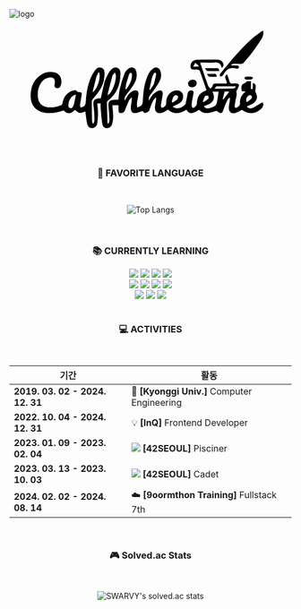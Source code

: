 ![logo](https://github.com/SWARVY/SWARVY/assets/53262430/0bd5894d-3a46-40c3-b9fd-3d60777f5f41)<svg xmlns="http://www.w3.org/2000/svg" xml:space="preserve" viewBox="0 0 590 284">
  <path d="M199.18 131.044c2.615-5.543 5.14-11.13 7.893-16.603.958-1.906 2.376-3.615 3.765-5.261 3.712-4.397 8.188-7.987 14.221-6.078 6.044 1.911 7.3 7.637 7.188 13.062-.457 22.153-7.456 41.402-25.718 55.372-1.09.834-2.582 2.178-2.565 3.264.22 14.448.663 28.893 1.118 43.337.017.515.723 1.01 1.882 2.527.935-3.096 2.259-5.358 2.174-7.566-.352-9.127-.719-18.288-1.855-27.339-1.424-11.344 1.378-15.2 12.65-15.675 2.642-.11 5.28-.296 7.958-.45 1.052-8.252 1.338-16.329 3.24-24.006a252.51 252.51 0 0 1 10.112-31.667c1.513-3.845 5.242-7.401 8.843-9.715 6.353-4.08 13.188-.939 15.127 6.412 2.336 8.855.478 17.44-3.986 25.015-4.79 8.125-10.448 15.805-16.356 23.177-3.038 3.791-4.834 7.35-3.673 12.932 2.059-3.512 3.693-6.596 5.604-9.496 3.542-5.376 7.687-10.068 14.428-11.493 5.605-1.185 9.134 1.24 8.621 6.918-.596 6.6-2.385 13.085-3.195 19.676-.355 2.899.431 5.937.699 8.912 2.79-1.323 6.134-2.086 8.208-4.135 1.856-1.832 3.126-5.04 3.258-7.711 1.014-20.556 2.898-40.948 12.544-59.576 2.18-4.21 5.886-8.17 9.852-10.784 5.718-3.77 12.052-.884 14.445 5.56 3.012 8.111 1.412 16.237-2.508 23.15-5.537 9.765-12.358 18.846-19.135 27.839-2.589 3.434-2.8 6.578-2.42 11.372 2.958-4.734 4.76-8.995 7.77-12.076 3.48-3.561 7.664-6.942 12.196-8.84 5.702-2.389 9.524.919 8.927 7.171-.568 5.942-1.988 11.8-2.957 17.706-.376 2.295-.798 4.63-.75 6.936.079 3.716 2.14 4.962 5.226 3.034 3.365-2.103 6.124-4.362 5.867-9.41-.594-11.625 6.06-21.687 15.515-24.905 7.889-2.685 14.965-.85 18.22 4.725 3.515 6.017 1.575 15.615-4.866 20.132-4.39 3.079-9.58 5.015-15.708 8.118 3.22 1.271 5.75 2.983 8.394 3.178 7.26.535 13.157-2.997 18.291-7.737.91-.839.939-2.705 1.228-4.127 1.36-6.672 2.634-13.362 4.008-20.032.69-3.354 2.891-5.093 6.26-5.48 4.278-.493 6.407 1.364 5.761 5.698-.906 6.082-2.353 12.08-3.33 18.154-.47 2.932-.742 5.985-.475 8.926.316 3.476 2.794 4.9 5.572 2.688 2.246-1.788 5.004-4.625 5.126-7.116.799-16.2 5.444-23.116 20.227-28.632-4.544-13.3-8.989-26.626-13.76-39.834-.525-1.453-2.819-2.938-4.468-3.174-3.43-.489-7.019.157-10.46-.29-1.56-.202-3.89-1.647-4.228-2.954-2.442-9.446 3.692-17.487 13.332-17.598 14.163-.161 28.33-.157 42.495-.103 6.429.025 11.934 4.378 12.67 10.533.234 1.955-1.681 4.167-2.657 6.36-1.049-.604-1.529-.722-1.57-.928-1.74-8.564-7.214-10.628-15.37-10.044-9.406.673-18.9.156-29.224.156 1.95 5.882 3.61 11.003 5.346 16.097 3.81 11.172 7.525 22.38 11.617 33.448.716 1.936 3.084 3.26 4.689 4.867 1.55-1.926 4.095-3.693 4.432-5.81.623-3.916 2.321-4.948 5.953-4.862 7.82.183 15.647.056 23.56.056 1.326-6.41-8.33-12.722.57-19.241 1.741 4.875 3.635 9.468 4.995 14.215 1.072 3.742 2.746 5.72 6.965 5.096 2.61-.385 5.324-.013 7.989-.083 4.04-.107 5.748 1.972 4.524 5.635-1.222 3.653-3.183 7.06-5.213 11.419 2.619 6.011-.95 12.832-1.764 19.814-.403 3.456-1.399 6.876-1.482 10.328-.082 3.341 2.125 4.535 5.044 2.868 3.495-1.997 6.25-4.255 6.005-9.291-.465-9.515 3.454-17.395 11.753-23.602-3.731-.814-8.355 1.217-8.641-4.697-.406-8.405.708-10.792 6.76-13.17 1.591-.626 2.79-2.249 5.083-4.184h7.96v16.564c5.392.864 3.517-2.924 3.739-4.944.268-2.44.064-4.932.064-7.626 4.23.698 6.517 2.632 6.244 6.71-.23 3.419-.727 6.82-.974 10.238-.06.833.218 1.81.647 2.54 5.293 9.001 3.164 18.23-5.856 23.51-3.822 2.237-8.1 3.695-12.579 5.689 3.096 4.299 7.694 5.343 11.829 3.567 5.82-2.498 11.036-6.395 16.535-9.653 1.471-.872 3.03-1.598 4.548-2.391.648 1.746 2.096 3.665 1.764 5.2-.564 2.602-1.725 5.477-3.55 7.339-12.172 12.41-27.19 13.334-41.21 3.244-4.532 2.234-8.607 5.012-13.11 6.299-9.168 2.62-14.722-2.007-14.288-11.55.203-4.463 1.297-8.88 1.876-13.333.267-2.052.266-4.14.386-6.21l-1.287-.669c-1.65 2.1-3.786 3.978-4.857 6.34-2.737 6.037-5.109 12.248-7.407 18.47-1.208 3.272-1.643 7.688-6.109 7.212-2.85-.304-5.454-2.92-8.344-4.602-5.365 1.441-11.719 3.865-18.276 4.713-7.021.908-13.428-1.735-17.892-6.626-4.894 2.344-9.269 5.286-14.082 6.52-5.5 1.411-9.92-1.58-12.71-6.782-13.133 8.428-25.96 10.854-38.581-.27-3.377 2.029-6.668 4.758-10.452 6.14-11.386 4.156-18.125-1.403-16.63-13.397.473-3.79 1.398-7.523 1.989-11.302.295-1.89.306-3.823.445-5.736l-1.485-.77c-1.967 2.638-4.385 5.056-5.8 7.963-2.241 4.61-3.813 9.545-5.666 14.343-.778 2.012-1.006 4.67-2.451 5.89-2.25 1.902-5.271 3.674-8.071 3.854-1.714.11-3.626-2.858-5.202-4.229-4.087 1.377-8.762 3.755-13.666 4.408-6.698.892-10.57-2.702-10.66-9.464-.067-5.102 1.052-10.218 1.616-15.331.244-2.218.42-4.444.627-6.666l-1.33-.695c-1.606 1.93-3.662 3.64-4.727 5.831-2.46 5.064-4.47 10.348-6.598 15.57-.814 1.997-1.26 4.16-2.205 6.086-1.849 3.765-5.322 5.148-9.166 4.642-3.974-.524-3.769-4.139-3.918-7.09-.16-3.131-.036-6.277-.036-9.36h-12.836c.618 8.041 1.591 15.78 1.672 23.53.053 5.078-.772 10.268-1.968 15.224-1.044 4.324-3.792 7.873-8.538 8.912-6.061 1.326-11.095-1.528-12.277-8.667-1.838-11.102-2.455-22.411-3.457-33.645-.263-2.95-.04-5.944-.04-9.145h-6.939c.575 7.017 1.577 13.757 1.557 20.494-.022 7.259-.519 14.597-1.738 21.742-.765 4.483-3.79 8.238-8.799 9.24-6.044 1.207-10.618-1.73-12.251-8.86-1.626-7.098-2.256-14.425-3.277-21.658-.203-1.44-.2-2.908-.261-3.88-4.16 1.093-8.362 3.4-12.138 2.839-3.525-.525-6.596-4.096-10.023-6.433-8.374 9.092-15.303 9.693-23.579 1.156-12.588 4.606-25.48 7.232-39.022 4.991-17.545-2.903-28.745-14.107-29.631-31.804-1.005-20.074 4.776-37.632 23.175-48.69 8.196-4.925 17.249-6.005 26.518-3.867 14.635 3.377 17.054 19.713 12.228 29.232-1.63 3.215-4.635 4.721-8.434 3.456-3.876-1.291-4.31-4.17-3.558-7.638.246-1.135.406-2.3.491-3.458.59-8.013-3.377-11.948-11.395-10.98-8.003.968-13.801 5.498-17.97 12.172-6.43 10.29-7.63 21.597-5.368 33.206 1.872 9.615 9.937 15.812 21.005 16.926 9.495.957 18.575-1.047 27.285-4.64 1.181-.486 2.13-2.614 2.38-4.116 2.291-13.801 11.421-24.112 23.73-26.528 2.7-.53 5.195-.926 6.868 2.272.447.853 2.48 1.156 3.807 1.218 5.432.252 6.438 1.261 5.607 6.724-1.025 6.743-2.388 13.437-3.284 20.195-.233 1.759.732 3.676 1.147 5.52 1.92-.606 4.023-.9 5.728-1.882 4.43-2.554 4.927-6.952 5.222-11.595 1.07-16.855 3.832-33.444 10.393-49.08 2.53-6.027 6.266-11.664 10.145-16.974 2.964-4.056 7.827-5.459 12.583-3.57 4.47 1.774 6.079 6.16 6.082 10.66.003 4.963-.724 9.925-1.398 15.57-3.904 14.968-12.022 26.563-21.847 37.23-1.756 1.907-3.407 4.81-3.427 7.268-.11 13.472.258 26.95.592 40.422.044 1.79.825 3.563 1.266 5.344l1.698.091c.69-2.568 2.022-5.153 1.952-7.7-.245-8.97-.45-17.995-1.636-26.87-1.9-14.23.329-17.436 14.487-18.324.29-.019.566-.288.375-.185l8.138-35.739m209.804 51.529-2.188.842c.036.353-.003.556.079.678 3.03 4.508 7.534 4.553 11.943 3.294 5.987-1.71 12.868-3.317 14.666-10.237 2.02-7.776 2.616-15.92 3.857-24.073h-13.033c6.328 11.712 3.5 21.005-8.085 26.72-2.072 1.021-4.344 1.637-7.24 2.776m-202.698-27.937-.893 6.023c2.937-2.048 5.3-4.38 7.03-7.113 6.34-10.017 9.663-21.088 10.275-32.879.133-2.556-1.197-5.189-1.854-7.786-1.792 2.114-4.507 3.957-5.218 6.387-3.346 11.435-6.142 23.03-9.34 35.368m-71.466 25.425 4.323-20.828c-2.773 1.07-4.743 1.43-6.228 2.477-5.453 3.846-8.112 9.453-9.13 15.885-.623 3.935-1.713 8.73 3.547 9.924 4.506 1.021 5.695-3.467 7.488-7.458m47.191-58.46-8.22 32.652c9.782-4.308 19.098-34.035 12.99-42.317-1.659 3.28-3.088 6.103-4.77 9.665m116.198 22.063c1.385-2.461 3.29-4.773 4.05-7.414 1.861-6.456 3.315-13.04 4.616-19.634.214-1.087-1.173-2.49-1.82-3.747-1.219.908-2.97 1.56-3.554 2.773-1.577 3.274-3.012 6.702-3.861 10.224-1.852 7.689-3.306 15.474-4.923 23.22l1.301.353a725.3 725.3 0 0 0 4.191-5.775m-53.823-7.716-2.003 12.124c.824-.066 1.545.087 1.746-.17 7.12-9.044 12.576-18.788 12.044-30.787-.063-1.438-1.268-2.824-1.943-4.235-1.295 1.074-3.291 1.904-3.765 3.264-2.18 6.25-3.935 12.647-6.079 19.804m188.67 6.006-4.314 4.835c14.23 0 26.834.129 39.428-.149 1.746-.038 3.448-2.083 5.171-3.2l-.666-1.496c-12.906 0-25.813 0-39.619.01m63.148 33.011c3.354-2.457 7.369-4.385 9.879-7.52 2.58-3.221.261-7.196-3.331-7.106-5.263.132-10.066 9.758-6.548 14.626m-145.292-5.601c1.522-2.887 3.096-6.32-.42-8.319-3.947-2.245-6.713.94-8.262 4.113-1.43 2.933-1.876 6.346-2.755 9.548l1.508 1.085c3.156-1.957 6.312-3.913 9.93-6.427m53.522 4.049c.462.538 1.266 1.59 1.335 1.542 3.602-2.41 7.448-4.6 10.502-7.595.921-.904-.375-4.069-.656-6.198-2.126.284-5.322-.191-6.17 1.002-2.205 3.102-3.38 6.938-5.01 11.249m53.207-20.615h-7.681l-4.075 16.21c1.115-.081 1.593.023 1.725-.146a1319.374 1319.374 0 0 0 11.796-15.2c.013-.017-.643-.545-1.765-.864M388.7 92.795l-4.522 7.962h10.563l1.108-1.212c-2.12-2.3-4.239-4.6-7.15-6.75z" class="logo"/>
  <path d="M472.675 98.44c2.964.587 7.217-.938 7.109 3.201-.12 4.536-4.566 3.433-7.078 2.835-11.173-2.66-18.717 1.755-24.14 11.226-1.063 1.856-2.439 3.655-4.058 5.02-.851.719-2.98 1.025-3.733.458-.816-.615-.902-2.462-.91-3.774-.003-.687.794-1.419 1.314-2.062 20.074-24.857 40.158-49.73 63.963-71.204 6.763-6.1 14.372-11.266 21.654-16.781.963-.73 2.285-.984 3.965-1.674 1.066 6.887-.918 12.712-3.969 17.638-6.192 9.996-13.033 19.621-20.065 29.058-5.26 7.058-11.11 13.696-16.996 20.252-1.306 1.455-3.838 2.405-5.859 2.503-4.974.243-9.981-.276-14.97-.205-1.668.024-3.323.91-4.983 1.401l.247 1.718 8.51.39zm-85.697 30.187c5.155 2.224 5.311 6.072 3.81 10.144-1.437 3.896-7.393 6.054-11.984 4.71-3.985-1.167-5.53-4.098-5.254-7.96.285-4.003 4.226-7.328 8.622-7.474 1.473-.05 2.958.274 4.806.58zm33.054-24.676c4.464 0 8.459.268 12.4-.072 4.432-.383 6.53 1.192 6.186 6.108-8.248 0-16.516.257-24.742-.216-1.648-.095-3.136-2.971-4.699-4.565l.986-1.255h9.87zm85.378 23.976c-3.905 0-7.411.286-10.823-.157-1.328-.173-2.442-1.99-3.654-3.059 1.245-.983 2.408-2.653 3.752-2.814a45.026 45.026 0 0 1 10.375-.027c1.624.186 3.103 1.649 4.648 2.533-1.287 1.173-2.573 2.346-4.297 3.524zm-85.268-12.093c2.624 0 4.803.224 6.92-.046 4.553-.581 6.338 1.49 6.159 6.222-5.12 0-10.261.419-15.264-.231-1.712-.222-3.075-3.124-4.598-4.801l.915-1.144h5.868z" class="logo"/>
</svg>

<div align='center'>

  ### 🌠 FAVORITE LANGUAGE
  <br/>
  
  ![Top Langs](https://github-readme-stats.vercel.app/api/top-langs/?username=SWARVY&layout=donut-vertical&theme=gruvbox)
  
  <br/>
  
  ### 📚 CURRENTLY LEARNING
  <div>
    <img src="https://img.shields.io/badge/JavaScript-F7DF1E?style=for-the-badge&logo=javascript&logoColor=black"/>
    <img src="https://img.shields.io/badge/TypeScript-3178C6?style=for-the-badge&logo=typescript&logoColor=white"/>
    <img src="https://img.shields.io/badge/React-61DAFB?style=for-the-badge&logo=react&logoColor=black"/>
    <img src="https://img.shields.io/badge/Next.js-000000?style=for-the-badge&logo=next.js&logoColor=white"/>  
    <br/>
    <img src="https://img.shields.io/badge/HTML5-E34F26?style=for-the-badge&logo=html5&logoColor=white"/>
    <img src="https://img.shields.io/badge/CSS3-31572B6?style=for-the-badge&logo=css3&logoColor=white"/>
    <img src="https://img.shields.io/badge/Tailwind_CSS-06B6D4?style=for-the-badge&logo=tailwindcss&logoColor=white"/>
    <img src="https://img.shields.io/badge/jest-C21325?style=for-the-badge&logo=jest&logoColor=white"/>
    <br/>
    <img src="https://img.shields.io/badge/Recoil-3578E5?style=for-the-badge&logo=recoil&logoColor=white"/>
    <img src="https://img.shields.io/badge/Redux-764ABC?style=for-the-badge&logo=redux&logoColor=white"/>
    <img src="https://img.shields.io/badge/React_Query-FF4154?style=for-the-badge&logo=reactquery&logoColor=white"/>
  </div>
  
  <br/>
  
  ### 💻 ACTIVITIES
  <br/>
    
  |기간|활동|
  |---|---|
  |**2019. 03. 02 - 2024. 12. 31**|🏫 **[Kyonggi Univ.]** Computer Engineering|
  |**2022. 10. 04 - 2024. 12. 31**|💡 **[InQ]** Frontend Developer|
  |**2023. 01. 09 - 2023. 02. 04**|<img src="https://img.shields.io/badge/-FFFFFF?style=flat-square&logo=42&logoColor=black"/> **[42SEOUL]** Pisciner|
  |**2023. 03. 13 - 2023. 10. 03**|<img src="https://img.shields.io/badge/-FFFFFF?style=flat-square&logo=42&logoColor=black"/> **[42SEOUL]** Cadet|
  |**2024. 02. 02 - 2024. 08. 14**|☁️ **[9oormthon Training]** Fullstack 7th|
  
  <br/>
  
  ### 🎮 Solved.ac Stats
  <br/>
  
  ![SWARVY's solved.ac stats](https://github-readme-solvedac.hyp3rflow.vercel.app/api/?handle=alwaysawake0083)

</div>
